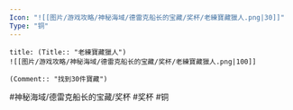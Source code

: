 ```yaml
---
Icon: "![[图片/游戏攻略/神秘海域/德雷克船长的宝藏/奖杯/老練寶藏獵人.png|30]]"
Type: "铜"
---
```

```ad-common-bronze-trophy
title: (Title:: "老練寶藏獵人")
![[图片/游戏攻略/神秘海域/德雷克船长的宝藏/奖杯/老練寶藏獵人.png|100]]

(Comment:: "找到30件寶藏")
```

#神秘海域/德雷克船长的宝藏/奖杯 #奖杯 #铜
